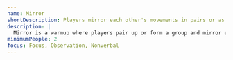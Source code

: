 ```yaml
---
name: Mirror
shortDescription: Players mirror each other's movements in pairs or as a group.
description: |
  Mirror is a warmup where players pair up or form a group and mirror each other's movements as closely as possible. Builds focus, observation, and nonverbal communication.
minimumPeople: 2
focus: Focus, Observation, Nonverbal
---
```

